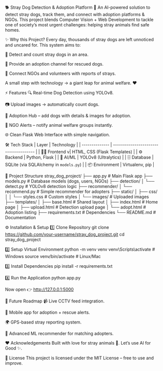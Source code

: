 🐕 Stray Dog Detection & Adoption Platform
🚀 An AI-powered solution to detect stray dogs, track them, and connect with adoption platforms & NGOs.
This project blends Computer Vision + Web Development to tackle one of society’s most urgent challenges: helping stray animals find safe homes.

✨ Why this Project?
Every day, thousands of stray dogs are left unnoticed and uncared for. This system aims to:

🐾 Detect and count stray dogs in an area.

🏡 Provide an adoption channel for rescued dogs.

🤝 Connect NGOs and volunteers with reports of strays.

A small step with technology → a giant leap for animal welfare. ❤️

⚡ Features
🔍 Real-time Dog Detection using YOLOv8.

📷 Upload images → automatically count dogs.

🐶 Adoption Hub – add dogs with details & images for adoption.

📡 NGO Alerts – notify animal welfare groups instantly.

🌐 Clean Flask Web Interface with simple navigation.

🛠️ Tech Stack
| Layer | Technology |
| -------------- | -------------------------------------- |
| 👨‍💻 Frontend v| HTML, CSS (Flask Templates) |
| ⚙️ Backend | Python, Flask |
| 🧠 AI/ML | YOLOv8 (Ultralytics) |
| 🗄️ Database | SQLite (via SQLAlchemy in `models.py`) |
| 📦 Environment | Virtualenv, pip |

📂 Project Structure
stray_dog_project/
├── app.py # Main Flask app
├── models.py # Database models (dogs, users, NGOs)
├── detection/
│ └── detect.py # YOLOv8 detection logic
├── recommender/
│ └── recommend.py # Simple recommender for adopters
├── static/
│ ├── css/
│ │ └── styles.css # Custom styles
│ └── images/ # Uploaded images
├── templates/
│ ├── base.html # Shared layout
│ ├── index.html # Home page
│ ├── upload.html # Detection upload page
│ └── adopt.html # Adoption listing
├── requirements.txt # Dependencies
└── README.md # Documentation

⚙️ Installation & Setup
1️⃣ Clone Repository
git clone https://github.com/your-username/stray_dog_project.git
cd stray_dog_project

2️⃣ Setup Virtual Environment
python -m venv venv
venv\Scripts\activate # Windows
source venv/bin/activate # Linux/Mac

3️⃣ Install Dependencies
pip install -r requirements.txt

4️⃣ Run the Application
python app.py

Now open 👉 http://127.0.0.1:5000

🚀 Future Roadmap
📹 Live CCTV feed integration.

📱 Mobile app for adoption + rescue alerts.

🌍 GPS-based stray reporting system.

🤖 Advanced ML recommender for matching adopters.

❤️ Acknowledgements
Built with love for stray animals 🐾.
Let’s use AI for Good ✨.

📜 License
This project is licensed under the MIT License – free to use and improve.
